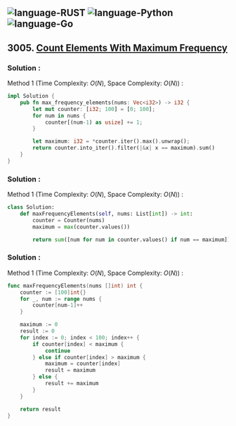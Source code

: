 ![language-RUST](https://img.shields.io/badge/RUST-8d4004?style=for-the-badge&logo=RUST)
![language-Python](https://img.shields.io/badge/Python-ffd43b?style=for-the-badge&logo=PYTHON)
![language-Go](https://img.shields.io/badge/Go-00add8?style=for-the-badge&logo=GO&logoColor=white)
---

## 3005. [Count Elements With Maximum Frequency](https://leetcode.com/problems/count-elements-with-maximum-frequency)

### Solution :

Method 1 (Time Complexity: $O(N)$, Space Complexity: $O(N)$) :
```rust
impl Solution {
    pub fn max_frequency_elements(nums: Vec<i32>) -> i32 {
        let mut counter: [i32; 100] = [0; 100];
        for num in nums {
            counter[(num-1) as usize] += 1;
        }

        let maximum: i32 = *counter.iter().max().unwrap();
        return counter.into_iter().filter(|&x| x == maximum).sum()
    }
}
```

### Solution :

Method 1 (Time Complexity: $O(N)$, Space Complexity: $O(N)$) :
```python
class Solution:
    def maxFrequencyElements(self, nums: List[int]) -> int:
        counter = Counter(nums)
        maximum = max(counter.values())

        return sum([num for num in counter.values() if num == maximum])
```

### Solution :

Method 1 (Time Complexity: $O(N)$, Space Complexity: $O(N)$) :
```go
func maxFrequencyElements(nums []int) int {
    counter := [100]int{}
    for _, num := range nums {
        counter[num-1]++
    }

    maximum := 0
    result := 0
    for index := 0; index < 100; index++ {
        if counter[index] < maximum {
            continue
        } else if counter[index] > maximum {
            maximum = counter[index]
            result = maximum
        } else {
            result += maximum
        }
    }

    return result
}
```
